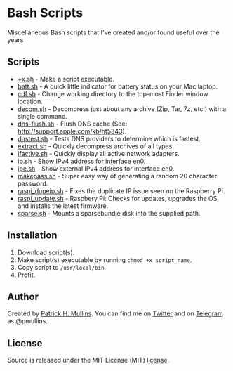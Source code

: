 # Bash Scripts

Miscellaneous Bash scripts that I've created and/or found useful over the years 

## Scripts

- [+x.sh](https://github.com/phmullins/bash-scripts/blob/master/scripts/%2Bx.sh) - Make a script executable.
- [batt.sh](https://github.com/phmullins/bash-scripts/blob/master/scripts/batt.sh) - A quick little indicator for battery status on your Mac laptop.
- [cdf.sh](https://github.com/phmullins/bash-scripts/blob/master/scripts/cdf.sh) - Change working directory to the top-most Finder window location.
- [decom.sh](https://github.com/phmullins/bash-scripts/blob/master/scripts/decom.sh) - Decompress just about any archive (Zip, Tar, 7z, etc.) with a single command.
- [dns-flush.sh](https://github.com/phmullins/bash-scripts/blob/master/scripts/dns-flush.sh) - Flush DNS cache (See: http://support.apple.com/kb/ht5343).
- [dnstest.sh](https://github.com/phmullins/bash-scripts/blob/master/scripts/dnstest.sh) - Tests DNS providers to determine which is fastest.
- [extract.sh](https://github.com/phmullins/bash-scripts/blob/master/scripts/extract.sh) - Quickly decompress archives of all types.
- [ifactive.sh](https://github.com/phmullins/bash-scripts/blob/master/scripts/ifactive.sh) - Quickly display all active network adapters.
- [ip.sh](https://github.com/phmullins/bash-scripts/blob/master/scripts/ip.sh) - Show IPv4 address for interface en0.
- [ipe.sh](https://github.com/phmullins/bash-scripts/blob/master/scripts/ipe.sh) - Show external IPv4 address for interface en0.
- [makepass.sh](https://github.com/phmullins/bash-scripts/blob/master/scripts/makepass.sh) - Super easy way of generating a random 20 character password.
- [raspi_dupeip.sh](https://github.com/phmullins/bash-scripts/blob/master/scripts/raspi-dupeip.sh) - Fixes the duplicate IP issue seen on the Raspberry Pi. 
- [raspi_update.sh](https://github.com/phmullins/bash-scripts/blob/master/scripts/raspi-update.sh) - Raspbery Pi: Checks for updates, upgrades the OS, and installs the latest firmware.
- [sparse.sh](https://github.com/phmullins/bash-scripts/blob/master/scripts/sparse.sh) - Mounts a sparsebundle disk into the supplied path.

## Installation

1. Download script(s).
2. Make script(s) executable by running `chmod +x script_name`.
3. Copy script to `/usr/local/bin`.
4. Profit.

## Author
Created by [Patrick H. Mullins](http://www.pmullins.net). You can find me on  [Twitter](https://twitter.com/phmullins) and on [Telegram](https://telegram.org/) as @pmullins.

## License
Source is released under the MIT License (MIT) [license](license.md).

